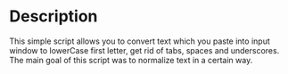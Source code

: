 # Description
This simple script allows you to convert text which you paste into input window to lowerCase first letter, get rid of tabs, spaces and underscores.
The main goal of this script was to normalize text in a certain way.
